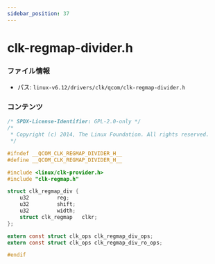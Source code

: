 ```yaml
---
sidebar_position: 37
---
```

# clk-regmap-divider.h

### ファイル情報

- パス: `linux-v6.12/drivers/clk/qcom/clk-regmap-divider.h`

### コンテンツ

```h
/* SPDX-License-Identifier: GPL-2.0-only */
/*
 * Copyright (c) 2014, The Linux Foundation. All rights reserved.
 */

#ifndef __QCOM_CLK_REGMAP_DIVIDER_H__
#define __QCOM_CLK_REGMAP_DIVIDER_H__

#include <linux/clk-provider.h>
#include "clk-regmap.h"

struct clk_regmap_div {
	u32			reg;
	u32			shift;
	u32			width;
	struct clk_regmap	clkr;
};

extern const struct clk_ops clk_regmap_div_ops;
extern const struct clk_ops clk_regmap_div_ro_ops;

#endif

```
